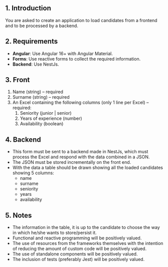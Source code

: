 ## 1. Introduction
You are asked to create an application to load candidates from a frontend and to be
processed by a backend.

## 2. Requirements
- **Angular**: Use Angular 16+ with Angular Material.
- **Forms**: Use reactive forms to collect the required information.
- **Backend**: Use NestJs.

## 3. Front
1. Name (string) – required
2. Surname (string) – required
3. An Excel containing the following columns (only 1 line per Excel) – required:
   1. Seniority (junior | senior)
   2. Years of experience (number)
   3. Availability (boolean)

## 4. Backend
- This form must be sent to a backend made in NestJs, which must process the
  Excel and respond with the data combined in a JSON.
- The JSON must be stored incrementally on the front end.
- With the data a table should be drawn showing all the loaded candidates
  showing 5 columns:
  - name
  - surname
  - seniority
  - years
  - availability

## 5. Notes
- The information in the table, it is up to the candidate to choose the way in
  which he/she wants to store/persist it.
- Functional and reactive programming will be positively valued.
- The use of resources from the frameworks themselves with the intention of
  reducing the amount of custom code will be positively valued.
- The use of standalone components will be positively valued.
- The inclusion of tests (preferably Jest) will be positively valued.
